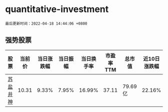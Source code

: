 # quantitative-investment

`最后更新时间：2022-04-18 14:44:06 +0800`

## 强势股票

|股票|当前价|当日涨跌幅|当日振幅|当日换手率|市盈率TTM|总市值|近10日涨跌幅|
|----|----|----|----|----|----|----|----|
|[苏盐井神](https://xueqiu.com/S/SH603299)|10.31|9.33%|7.95%|16.99%|37.11|79.69亿|22.16%|
